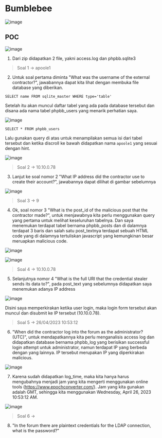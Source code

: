 # Bumblebee

![image](https://github.com/tkxldk/HTBlue/assets/89120989/c4311f80-cf1f-4fd8-94da-f87067508d60)

## POC

![image](https://github.com/tkxldk/HTBlue/assets/89120989/77b41d99-b8c0-4c68-a296-251cc31a84f3)

1. Dari zip didapatkan 2 file, yakni access.log dan phpbb.sqlite3


> Soal 1 -> apoole1
2. Untuk soal pertama diminta "What was the username of the external contractor?", jawabannya dapat kita lihat dengan membuka file database yang diberikan.

`SELECT name FROM sqlite_master WHERE type='table'`

Setelah itu akan muncul daftar tabel yang ada pada database tersebut dan disana ada nama tabel phpbb_users yang menarik perhatian saya.

![image](https://github.com/tkxldk/HTBlue/assets/89120989/f61abe91-74bc-4cd7-b36b-ec8c6c52f468)

`SELECT * FROM phpbb_users`

Lalu gunakan query di atas untuk menampilakan semua isi dari tabel tersebut dan ketika discroll ke bawah didapatkan nama `apoole1` yang sesuai dengan hint.

![image](https://github.com/tkxldk/HTBlue/assets/89120989/7e6ce311-81e5-41e4-a278-981b5220de72)


> Soal 2 -> 10.10.0.78
3. Lanjut ke soal nomor 2 "What IP address did the contractor use to create their account?", jawabannya dapat dilihat di gambar sebelumnya

![image](https://github.com/tkxldk/HTBlue/assets/89120989/63fe4828-cb99-4dfd-9f34-cfd74db4f683)


> Soal 3 -> 9
4. Ok, soal nomor 3 "What is the post_id of the malicious post that the contractor made?", untuk menjawabnya kita perlu menggunakan query yang pertama untuk melihat keseluruhan tabelnya. Dan saya menemukan terdapat tabel bernama phpbb_posts dan di dalamnya terdapat 3 baris dan salah satu post_textnya terdapat sebuah HTML code yang di dalamnya tertuliskan javascript yang kemungkinan besar meruapkan malicious code.

![image](https://github.com/tkxldk/HTBlue/assets/89120989/88363eba-127a-434d-8ad7-55d6e2db49bb)

![image](https://github.com/tkxldk/HTBlue/assets/89120989/18b5efe6-196a-4b6a-a03a-e2c549d450d6)


> Soal 4 -> 10.10.0.78
5. Selanjutnya nomor 4 "What is the full URI that the credential stealer sends its data to?", pada post_text yang sebelumnya didapatkan saya menemukan adanya IP address

![image](https://github.com/tkxldk/HTBlue/assets/89120989/c6633aa4-1e2e-46ac-9bb8-9e09378edacc)

Disini saya memperkirakan ketika user login, maka login form tersebut akan muncul dan disubmit ke IP tersebut (10.10.0.78).


> Soal 5 -> 26/04/2023 10:53:12
6. "When did the contractor log into the forum as the administrator? (UTC)", untuk mendapatkannya kita perlu menganalisis access log dan didapatkan database bernama phpbb_log yang berisikan successful login attempt untuk administrator, namun terdapat IP yang berbeda dengan yang lainnya. IP tersebut merupakan IP yang diperkirakan malicious.

![image](https://github.com/tkxldk/HTBlue/assets/89120989/e13916e7-b147-489d-8d18-b45d17e0bc7a)

7. Karena sudah didapatkan log_time, maka kita hanya harus mengubahnya menjadi jam yang kita mengerti menggunakan online tools (https://www.epochconverter.com/). Jam yang kita gunakan adalah GMT, sehingga kita menggunakan Wednesday, April 26, 2023 10:53:12 AM.

![image](https://github.com/tkxldk/HTBlue/assets/89120989/3a9405d7-f52e-4cda-9313-f15982542eb5)

> Soal 6 -> 
8. "In the forum there are plaintext credentials for the LDAP connection, what is the password?"
